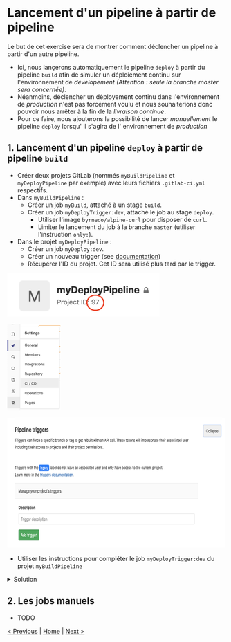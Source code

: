 # Lancement d'un pipeline à partir de pipeline

Le but de cet exercise sera de montrer comment déclencher un pipeline à partir d'un autre pipeline.

* Ici, nous lançerons automatiquement le pipeline `deploy` à partir du pipeline `build` afin de simuler un déploiement continu sur l'environnement de *dévelopement* _(Attention : seule la branche master sera concernée)_.  
* Néanmoins, déclencher un déployement continu dans l'environnement de *production* n'est pas forcément voulu et nous souhaiterions donc pouvoir nous arrêter à la fin de la *livraison continue*. 
* Pour ce faire, nous ajouterons la possibilité de lancer *manuellement* le pipeline `deploy` lorsqu' il s'agira de l' environnement de *production* 


## 1. Lancement d'un pipeline `deploy` à partir de pipeline `build`

* Créer deux projets GitLab (nommés `myBuildPipeline` et `myDeployPipeline` par exemple) avec leurs fichiers `.gitlab-ci.yml` respectifs.
* Dans `myBuildPipeline` : 
    * Créer un job `myBuild`, attaché à un stage `build`.
    * Créer un job `myDeployTrigger:dev`, attaché le job au stage `deploy`.
        * Utiliser l'image `byrnedo/alpine-curl` pour disposer de `curl`.
        * Limiter le lancement du job à la branche `master` (utiliser l'instruction `only:`).
* Dans le projet `myDeployPipeline` : 
    * Créer un job `myDeploy:dev`. 
    * Créer un nouveau trigger (see [documentation](https://docs.gitlab.com/ce/ci/triggers/README.html#ci-job-token))
    * Récupérer l'ID du projet. Cet ID sera utilisé plus tard par le trigger.

<p>
<img src="project-id.png" height="100">
</p> 

<p>
<img src="ci-cd-settings.png" height="200">
</p> 

<p>
<img src="trigger.png" height="300">
</p> 

* Utiliser les instructions pour compléter le job `myDeployTrigger:dev` du projet `myBuildPipeline`


<details>
<summary>Solution</summary>
<p>

```yaml

myBuild:
    stage: build
    script:
        - echo "Build"
    
myDeployTrigger:dev:
    stage: deploy
    image: byrnedo/alpine-curl
    script:   
        - curl --request POST --form "token=$CI_JOB_TOKEN" --form ref=master https://gitlab.com/api/v4/projects/<myDeployPipeline_project_id>/trigger/pipeline
    only:
        - master
```

```yaml

myDeploy:dev:
    stage: deploy
    script:
        - echo "Deploy"
```

</p>
</details>


## 2. Les jobs manuels

* TODO

[< Previous](../exercice_4) | [Home](..) | [Next >](../exercice_6)